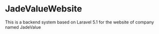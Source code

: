 # JadeValueWebsite
This is a backend system based on Laravel 5.1 for the website of company named JadeValue
